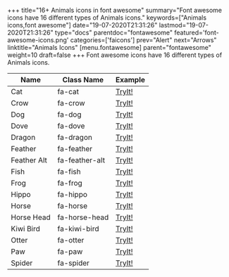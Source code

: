 +++
title="16+ Animals icons in font awesome"
summary="Font awesome icons have 16 different types of Animals icons."
keywords=["Animals icons,font awesome"]
date="19-07-2020T21:31:26"
lastmod="19-07-2020T21:31:26"
type="docs"
parentdoc="fontawesome"
featured='font-awesome-icons.png'
categories=['faicons']
prev="Alert"
next="Arrows"
linktitle="Animals Icons"
[menu.fontawesome]
parent="fontawesome"
weight=10
draft=false
+++
Font awesome icons have 16 different types of Animals icons.<div class='table-responsive'><table class='table'><thead><tr><th>Name</th><th>Class Name</th><th>Example</th></tr></thead><tbody><tr><td><i class="fas fa-cat"></i>Cat</td><td>fa-cat</td><td><a href='https://www.angularjswiki.com/fontawesome/fa-cat/' target='_blank'>TryIt!</a></td></tr><tr><td><i class="fas fa-crow"></i>Crow</td><td>fa-crow</td><td><a href='https://www.angularjswiki.com/fontawesome/fa-crow/' target='_blank'>TryIt!</a></td></tr><tr><td><i class="fas fa-dog"></i>Dog</td><td>fa-dog</td><td><a href='https://www.angularjswiki.com/fontawesome/fa-dog/' target='_blank'>TryIt!</a></td></tr><tr><td><i class="fas fa-dove"></i>Dove</td><td>fa-dove</td><td><a href='https://www.angularjswiki.com/fontawesome/fa-dove/' target='_blank'>TryIt!</a></td></tr><tr><td><i class="fas fa-dragon"></i>Dragon</td><td>fa-dragon</td><td><a href='https://www.angularjswiki.com/fontawesome/fa-dragon/' target='_blank'>TryIt!</a></td></tr><tr><td><i class="fas fa-feather"></i>Feather</td><td>fa-feather</td><td><a href='https://www.angularjswiki.com/fontawesome/fa-feather/' target='_blank'>TryIt!</a></td></tr><tr><td><i class="fas fa-feather-alt"></i>Feather Alt</td><td>fa-feather-alt</td><td><a href='https://www.angularjswiki.com/fontawesome/fa-feather-alt/' target='_blank'>TryIt!</a></td></tr><tr><td><i class="fas fa-fish"></i>Fish</td><td>fa-fish</td><td><a href='https://www.angularjswiki.com/fontawesome/fa-fish/' target='_blank'>TryIt!</a></td></tr><tr><td><i class="fas fa-frog"></i>Frog</td><td>fa-frog</td><td><a href='https://www.angularjswiki.com/fontawesome/fa-frog/' target='_blank'>TryIt!</a></td></tr><tr><td><i class="fas fa-hippo"></i>Hippo</td><td>fa-hippo</td><td><a href='https://www.angularjswiki.com/fontawesome/fa-hippo/' target='_blank'>TryIt!</a></td></tr><tr><td><i class="fas fa-horse"></i>Horse</td><td>fa-horse</td><td><a href='https://www.angularjswiki.com/fontawesome/fa-horse/' target='_blank'>TryIt!</a></td></tr><tr><td><i class="fas fa-horse-head"></i>Horse Head</td><td>fa-horse-head</td><td><a href='https://www.angularjswiki.com/fontawesome/fa-horse-head/' target='_blank'>TryIt!</a></td></tr><tr><td><i class="fas fa-kiwi-bird"></i>Kiwi Bird</td><td>fa-kiwi-bird</td><td><a href='https://www.angularjswiki.com/fontawesome/fa-kiwi-bird/' target='_blank'>TryIt!</a></td></tr><tr><td><i class="fas fa-otter"></i>Otter</td><td>fa-otter</td><td><a href='https://www.angularjswiki.com/fontawesome/fa-otter/' target='_blank'>TryIt!</a></td></tr><tr><td><i class="fas fa-paw"></i>Paw</td><td>fa-paw</td><td><a href='https://www.angularjswiki.com/fontawesome/fa-paw/' target='_blank'>TryIt!</a></td></tr><tr><td><i class="fas fa-spider"></i>Spider</td><td>fa-spider</td><td><a href='https://www.angularjswiki.com/fontawesome/fa-spider/' target='_blank'>TryIt!</a></td></tr></tbody></table></div>

